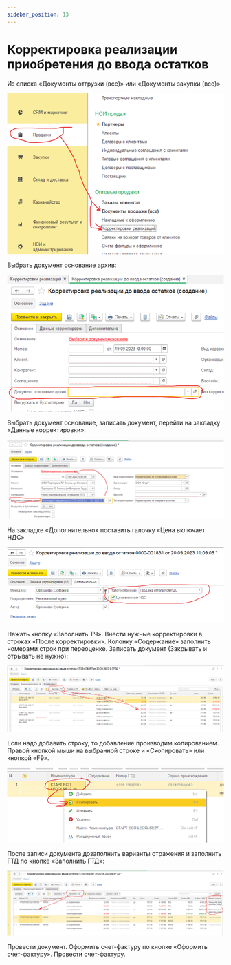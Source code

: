 ```yaml
---
sidebar_position: 13
---
```


# Корректировка реализации приобретения до ввода остатков

Из списка «Документы отгрузки (все)» или «Документы закупки (все)»

![](./img/korrektirovka-realizaczii_priobreteniya-do-vvoda-ostatkov/Aspose.Words.8ab6457c-2ce3-422c-9070-920acb5f0486.001.png)

Выбрать документ основание архив:

![](./img/korrektirovka-realizaczii_priobreteniya-do-vvoda-ostatkov/Aspose.Words.8ab6457c-2ce3-422c-9070-920acb5f0486.002.png)

Выбрать документ основание, записать документ, перейти на закладку «Данные корректировки»:

![](./img/korrektirovka-realizaczii_priobreteniya-do-vvoda-ostatkov/Aspose.Words.8ab6457c-2ce3-422c-9070-920acb5f0486.003.png)

На закладке «Дополнительно» поставить галочку «Цена включает НДС»

![](./img/korrektirovka-realizaczii_priobreteniya-do-vvoda-ostatkov/Aspose.Words.8ab6457c-2ce3-422c-9070-920acb5f0486.004.png)

Нажать кнопку «Заполнить ТЧ». Внести нужные корректировки в строках «После корректировки». Колонку «Содержание» заполнить номерами строк при переоценке. Записать документ (Закрывать и отрывать не нужно): 

![](./img/korrektirovka-realizaczii_priobreteniya-do-vvoda-ostatkov/Aspose.Words.8ab6457c-2ce3-422c-9070-920acb5f0486.005.png)


Если надо добавить строку, то добавление производим копированием. Правой кнопкой мыши на выбранной строке и «Скопировать» или кнопкой «F9». 

![](./img/korrektirovka-realizaczii_priobreteniya-do-vvoda-ostatkov/Aspose.Words.8ab6457c-2ce3-422c-9070-920acb5f0486.006.png)

После записи документа дозаполнить варианты отражения и заполнить ГТД по кнопке «Заполнить ГТД»:

![](./img/korrektirovka-realizaczii_priobreteniya-do-vvoda-ostatkov/Aspose.Words.8ab6457c-2ce3-422c-9070-920acb5f0486.007.png)

Провести документ. Оформить счет-фактуру по кнопке «Оформить счет-фактуру». Провести счет-фактуру.






